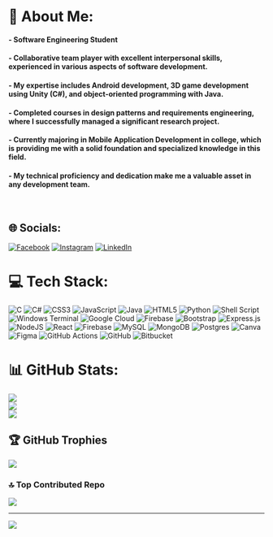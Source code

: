 # 💫 About Me:
#### - Software Engineering Student<br>
#### - Collaborative team player with excellent interpersonal skills, experienced in various aspects of software development. 
#### - My expertise includes Android development, 3D game development using Unity (C#), and object-oriented programming with Java.
#### - Completed courses in design patterns and requirements engineering, where I successfully managed a significant research project. 
#### - Currently majoring in Mobile Application Development in college, which is providing me with a solid foundation and specialized knowledge in this field. 
#### - My technical proficiency and dedication make me a valuable asset in any development team.
<br>



## 🌐 Socials:
 [![Facebook](https://img.shields.io/badge/Facebook-%231877F2.svg?logo=Facebook&logoColor=white)](https://www.facebook.com/natanelniazov/) [![Instagram](https://img.shields.io/badge/Instagram-%23E4405F.svg?logo=Instagram&logoColor=white)](https://www.instagram.com/netanel_b.c_niazov/?next=%2F) [![LinkedIn](https://img.shields.io/badge/LinkedIn-%230077B5.svg?logo=linkedin&logoColor=white)](https://www.linkedin.com/in/netanel-niazov-699663276/) 

# 💻 Tech Stack:
![C](https://img.shields.io/badge/c-%2300599C.svg?style=for-the-badge&logo=c&logoColor=white) ![C#](https://img.shields.io/badge/c%23-%23239120.svg?style=for-the-badge&logo=csharp&logoColor=white) ![CSS3](https://img.shields.io/badge/css3-%231572B6.svg?style=for-the-badge&logo=css3&logoColor=white) ![JavaScript](https://img.shields.io/badge/javascript-%23323330.svg?style=for-the-badge&logo=javascript&logoColor=%23F7DF1E) ![Java](https://img.shields.io/badge/java-%23ED8B00.svg?style=for-the-badge&logo=openjdk&logoColor=white) ![HTML5](https://img.shields.io/badge/html5-%23E34F26.svg?style=for-the-badge&logo=html5&logoColor=white) ![Python](https://img.shields.io/badge/python-3670A0?style=for-the-badge&logo=python&logoColor=ffdd54) ![Shell Script](https://img.shields.io/badge/shell_script-%23121011.svg?style=for-the-badge&logo=gnu-bash&logoColor=white) ![Windows Terminal](https://img.shields.io/badge/Windows%20Terminal-%234D4D4D.svg?style=for-the-badge&logo=windows-terminal&logoColor=white) ![Google Cloud](https://img.shields.io/badge/GoogleCloud-%234285F4.svg?style=for-the-badge&logo=google-cloud&logoColor=white) ![Firebase](https://img.shields.io/badge/firebase-%23039BE5.svg?style=for-the-badge&logo=firebase) ![Bootstrap](https://img.shields.io/badge/bootstrap-%238511FA.svg?style=for-the-badge&logo=bootstrap&logoColor=white) ![Express.js](https://img.shields.io/badge/express.js-%23404d59.svg?style=for-the-badge&logo=express&logoColor=%2361DAFB) ![NodeJS](https://img.shields.io/badge/node.js-6DA55F?style=for-the-badge&logo=node.js&logoColor=white) ![React](https://img.shields.io/badge/react-%2320232a.svg?style=for-the-badge&logo=react&logoColor=%2361DAFB) ![Firebase](https://img.shields.io/badge/firebase-a08021?style=for-the-badge&logo=firebase&logoColor=ffcd34) ![MySQL](https://img.shields.io/badge/mysql-4479A1.svg?style=for-the-badge&logo=mysql&logoColor=white) ![MongoDB](https://img.shields.io/badge/MongoDB-%234ea94b.svg?style=for-the-badge&logo=mongodb&logoColor=white) ![Postgres](https://img.shields.io/badge/postgres-%23316192.svg?style=for-the-badge&logo=postgresql&logoColor=white) ![Canva](https://img.shields.io/badge/Canva-%2300C4CC.svg?style=for-the-badge&logo=Canva&logoColor=white) ![Figma](https://img.shields.io/badge/figma-%23F24E1E.svg?style=for-the-badge&logo=figma&logoColor=white) ![GitHub Actions](https://img.shields.io/badge/github%20actions-%232671E5.svg?style=for-the-badge&logo=githubactions&logoColor=white) ![GitHub](https://img.shields.io/badge/github-%23121011.svg?style=for-the-badge&logo=github&logoColor=white) ![Bitbucket](https://img.shields.io/badge/bitbucket-%230047B3.svg?style=for-the-badge&logo=bitbucket&logoColor=white)
# 📊 GitHub Stats:
![](https://github-readme-stats.vercel.app/api?username=Daniel-Loevetski&theme=dark&hide_border=false&include_all_commits=true&count_private=true)<br/>
![](https://github-readme-streak-stats.herokuapp.com/?user=Daniel-Loevetski&theme=dark&hide_border=false)<br/>
![](https://github-readme-stats.vercel.app/api/top-langs/?username=Daniel-Loevetski&theme=dark&hide_border=false&include_all_commits=true&count_private=true&layout=compact)

## 🏆 GitHub Trophies
![](https://github-profile-trophy.vercel.app/?username=Daniel-Loevetski&theme=radical&no-frame=false&no-bg=true&margin-w=4)

### 🔝 Top Contributed Repo
![](https://github-contributor-stats.vercel.app/api?username=Daniel-Loevetski&limit=5&theme=dark&combine_all_yearly_contributions=true)

---
[![](https://visitcount.itsvg.in/api?id=Daniel-Loevetski&icon=10&color=0)](https://visitcount.itsvg.in)

<!-- Proudly created with GPRM ( https://gprm.itsvg.in ) -->
